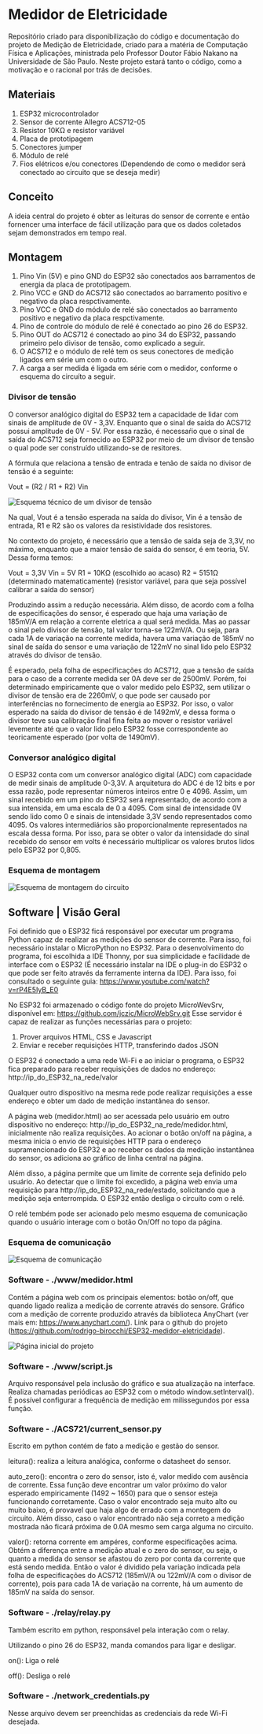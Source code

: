 # Medidor de Eletricidade

Repositório criado para disponibilização do código e documentação do projeto de Medição de Eletricidade, criado para a matéria de Computação Física e Aplicações, ministrada pelo Professor Doutor Fábio Nakano na Universidade de São Paulo. Neste projeto estará tanto o código, como a motivação e o racional por trás de decisões.

## Materiais

1. ESP32 microcontrolador
2. Sensor de corrente Allegro ACS712-05
3. Resistor 10KΩ e resistor variável
4. Placa de prototipagem
5. Conectores jumper
6. Módulo de relé
7. Fios elétricos e/ou conectores (Dependendo de como o medidor será conectado ao circuito que se deseja medir)

## Conceito

A ideia central do projeto é obter as leituras do sensor de corrente e então fornencer uma interface de fácil utilização para que os dados coletados sejam demonstrados em tempo real.

## Montagem

1. Pino Vin (5V) e pino GND do ESP32 são conectados aos barramentos de energia da placa de prototipagem.
2. Pino VCC e GND do ACS712 são conectados ao barramento positivo e negativo da placa respctivamente.
3. Pino VCC e GND do módulo de relé são conectados ao barramento positivo e negativo da placa respctivamente.
4. Pino de controle do módulo de relé é conectado ao pino 26 do ESP32.
5. Pino OUT do ACS712 é conectado ao pino 34 do ESP32, passando primeiro pelo divisor de tensão, como explicado a seguir.
6. O ACS712 e o módulo de relé tem os seus conectores de medição ligados em série um com o outro.
7. A carga a ser medida é ligada em série com o medidor, conforme o esquema do circuíto a seguir.

### Divisor de tensão

O conversor analógico digital do ESP32 tem a capacidade de lidar com sinais de amplitude de 0V - 3,3V. Enquanto que o sinal de saída do ACS712 possui amplitude de 0V - 5V. Por essa razão, é necessaŕio que o sinal de saída do ACS712 seja fornecido ao ESP32 por meio de um divisor de tensão o qual pode ser construído utilizando-se de resitores.

A fórmula que relaciona a tensão de entrada e tenão de saída no divisor de tensão é a seguinte:

Vout = (R2 / R1 + R2) Vin

![Esquema técnico de um divisor de tensão](assets/image.png)

Na qual, Vout é a tensão esperada na saída do divisor, Vin é a tensão de entrada, R1 e R2 são os valores da resistividade dos resistores.

No contexto do projeto, é necessário que a tensão de saída seja de 3,3V, no máximo, enquanto que a maior tensão de saída do sensor, é em teoria, 5V. Dessa forma temos:

 Vout = 3,3V
 Vin = 5V
 R1 = 10KΩ (escolhido ao acaso) 
 R2 = 5151Ω (determinado matematicamente) (resistor variável, para que seja possível calibrar a saída do sensor)

Produzindo assim a redução necessária. Além disso, de acordo com a folha de especificações do sensor, é esperado que haja uma variação de 185mV/A em relação a corrente eletrica a qual será medida. Mas ao passar o sinal pelo divisor de tensão, tal valor torna-se 122mV/A. Ou seja, para cada 1A de variação na corrente medida, havera uma variação de 185mV no sinal de saída do sensor e uma variação de 122mV no sinal lido pelo ESP32 através do divisor de tensão.

É esperado, pela folha de especificações do ACS712, que a tensão de saída para o caso de a corrente medida ser 0A deve ser de 2500mV. Porém, foi determinado empiricamente que o valor medido pelo ESP32, sem utilizar o divisor de tensão era de 2260mV, o que pode ser causado por interferências no fornecimento de energia ao ESP32. Por isso, o valor esperado na saída do divisor de tensão é de 1492mV, e dessa forma o divisor teve sua calibração final fina feita ao mover o resistor variável levemente até que o valor lido pelo ESP32 fosse correspondente ao teoricamente esperado (por volta de 1490mV).

### Conversor analógico digital

O ESP32 conta com um conversor analógico digital (ADC) com capacidade de medir sinais de amplitude 0-3,3V. A arquitetura do ADC é de 12 bits e por essa razão, pode representar números inteiros entre 0 e 4096. Assim, um sinal recebido em um pino do ESP32 será representado, de acordo com a sua intensida, em uma escala de 0 a 4095. Com sinal de intensidade 0V sendo lido como 0 e sinais de intensidade 3,3V sendo representados como 4095. Os valores intermediários são proporcionalmente representados na escala dessa forma. Por isso, para se obter o valor da intensidade do sinal recebido do sensor em volts é necessário multiplicar os valores brutos lidos pelo ESP32 por 0,805.

### Esquema de montagem

![Esquema de montagem do circuito](assets/esquema_eletrico.jpg)

## Software | Visão Geral

Foi definido que o ESP32 ficá responsável por executar um programa Python capaz de realizar as medições do sensor de corrente. Para isso, foi necessário instalar o MicroPython no ESP32. Para o desenvolvimento do programa, foi escolhida a IDE Thonny, por sua simplicidade e facilidade de interface com o ESP32 (É necessário instalar na IDE o plug-in do ESP32 o que pode ser feito através da ferramente interna da IDE). Para isso, foi consultado o seguinte guia: https://www.youtube.com/watch?v=rP4E5IyB_E0

No ESP32 foi armazenado o código fonte do projeto MicroWevSrv, disponível em: https://github.com/jczic/MicroWebSrv.git
Esse servidor é capaz de realizar as funções necessárias para o projeto:

1. Prover arquivos HTML, CSS e Javascript
2. Enviar e receber requisições HTTP, transferindo dados JSON

O ESP32 é conectado a uma rede Wi-Fi e ao iniciar o programa, o ESP32 fica preparado para receber requisições de dados no endereço: 
http://ip_do_ESP32_na_rede/valor

Qualquer outro dispositivo na mesma rede pode realizar requisições a esse endereço e obter um dado de medição instantânea do sensor.

A página web (medidor.html) ao ser acessada pelo usuário em outro dispositivo no endereço: http://ip_do_ESP32_na_rede/medidor.html, inicialmente não realiza requisições. Ao acionar o botão on/off na página, a mesma inicia o envio de requisições HTTP para o endereço supramencionado do ESP32 e ao receber os dados da medição instantânea do sensor, os adiciona ao gráfico de linha central na página.

Além disso, a página permite que um limite de corrente seja definido pelo usuário. Ao detectar que o limite foi excedido, a página web envia uma requisição para 
http://ip_do_ESP32_na_rede/estado, solicitando que a medição seja enterrompida. O ESP32 então desliga o circuíto com o relé.

O relé tembém pode ser acionado pelo mesmo esquema de comunicação quando o usuário interage com o botão On/Off no topo da página.

### Esquema de comunicação

![Esquema de comunicação](assets/esquema_comunicação.png)

### Software - ./www/medidor.html

Contém a página web com os principais elementos: botão on/off, que quando ligado realiza a medição de corrente através do sensore. Gráfico com a medição de corrente produzido através da biblioteca AnyChart (ver mais em: https://www.anychart.com/). Link para o github do projeto (https://github.com/rodrigo-birocchi/ESP32-medidor-eletricidade).

![Página inicial do projeto](assets/inicial.png)

### Software - ./www/script.js

Arquivo responsável pela inclusão do gráfico e sua atualização na interface. Realiza chamadas periódicas ao ESP32 com o método window.setInterval(). É possível configurar a frequência de medição em milissegundos por essa função.

### Software - ./ACS721/current_sensor.py

Escrito em python contém de fato a medição e gestão do sensor.

leitura(): realiza a leitura analógica, conforme o datasheet do sensor.

auto_zero(): encontra o zero do sensor, isto é, valor medido com ausência de corrente.
Essa função deve encontrar um valor próximo do valor esperado empiricamente (1492 ~ 1650) para que o sensor esteja funcionando corretamente. Caso o valor encontrado seja muito alto ou muito baixo, é provavel que haja algo de errado com a montegem do circuito. Além disso, caso o valor encontrado não seja correto a medição mostrada não ficará próxima de 0.0A mesmo sem carga alguma no circuito.

valor(): retorna corrente em ampéres, conforme especificações acima.
Obtém a diferença entre a medição atual e o zero do sensor, ou seja, o quanto a medida do sensor se afastou do zero por conta da corrente que está sendo medida. Então o valor é dividido pela variação indicada pela folha de especificações do ACS712 (185mV/A ou 122mV/A com o divisor de corrente), pois para cada 1A de variação na corrente, há um aumento de 185mV na saída do sensor.

### Software - ./relay/relay.py

Também escrito em python, responsável pela interação com o relay.

Utilizando o pino 26 do ESP32, manda comandos para ligar e desligar.

on(): Liga o relé

off(): Desliga o relé

### Software - ./network_credentials.py

Nesse arquivo devem ser preenchidas as credenciais da rede Wi-Fi desejada.